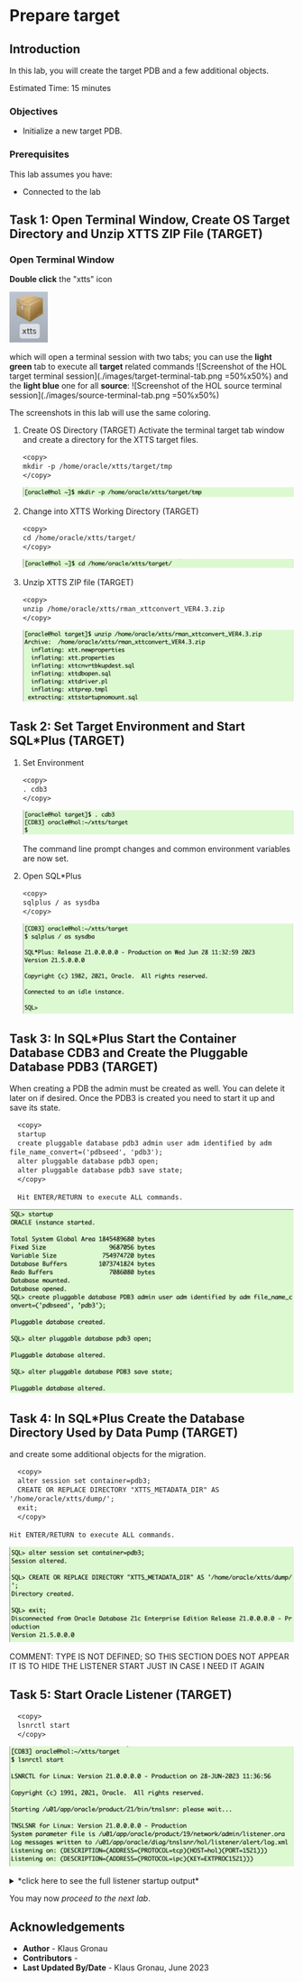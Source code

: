 # Prepare target

## Introduction

In this lab, you will create the target PDB and a few additional objects.

Estimated Time: 15 minutes

### Objectives

- Initialize a new target PDB.

### Prerequisites

This lab assumes you have:

- Connected to the lab

## Task 1: Open Terminal Window, Create OS Target Directory and Unzip XTTS ZIP File (TARGET)

### Open Terminal Window 
__Double click__ the "xtts" icon 

![Screenshot of the Linux Hands On Lab Terminal icon](./images/xtts-source-target-terminal.png " ")

which will open a terminal session with two tabs; you can use the __light green__ tab to execute all __target__ related commands 
![Screenshot of the HOL target terminal session](./images/target-terminal-tab.png =50%x50%)
and the __light blue__ one for all __source__:
![Screenshot of the HOL source terminal session](./images/source-terminal-tab.png =50%x50%)

The screenshots in this lab will use the same coloring.


1. Create OS Directory (TARGET)
Activate the terminal target tab window and create a directory for the XTTS target files.

    ```
    <copy>
    mkdir -p /home/oracle/xtts/target/tmp
    </copy>
    ```

    ![Create target OS directory ](./images/create-target-os-dir.png " ")

2. Change into XTTS Working Directory (TARGET)

    ```
    <copy>
    cd /home/oracle/xtts/target/
    </copy>
    ```

    ![change into XTTS target OS working directory ](./images/change-target-working-dir.png " ")

3. Unzip XTTS ZIP file (TARGET)

    ```
    <copy>
    unzip /home/oracle/xtts/rman_xttconvert_VER4.3.zip
    </copy>
    ```

    ![Unzipping the XTTS Perl V4 ZIP file on target](./images/unzip-xtts-target.png " ")


## Task 2: Set Target Environment and Start SQL*Plus (TARGET)

1. Set Environment

    ```
    <copy>
    . cdb3
    </copy>
    ```

    ![Setting target database environment](./images/source-target-database-env.png " ")

    The command line prompt changes and common environment variables are now set.

2. Open SQL*Plus

    ```
    <copy>
    sqlplus / as sysdba 
    </copy>   
    ```

    ![Login to CDB3](./images/open-target-sqlplus.png " ")


## Task 3: In SQL*Plus Start the Container Database CDB3 and Create the Pluggable Database PDB3 (TARGET)
When creating a PDB the admin must be created as well. You can delete it later on if desired. Once the PDB3 is created you need to start it up and save its state.

  ```
    <copy>
    startup
    create pluggable database pdb3 admin user adm identified by adm file_name_convert=('pdbseed', 'pdb3');
    alter pluggable database pdb3 open;
    alter pluggable database pdb3 save state;
    </copy>
    
    Hit ENTER/RETURN to execute ALL commands.
  ```

![Create PDB3 in CDB3](./images/start-cdb3-create-pdb3.png " ")



## Task 4: In SQL*Plus Create the Database Directory Used by Data Pump (TARGET)
 and create some additional objects for the migration.

  ```
    <copy>
    alter session set container=pdb3;
    CREATE OR REPLACE DIRECTORY "XTTS_METADATA_DIR" AS '/home/oracle/xtts/dump/';
    exit;
    </copy>

Hit ENTER/RETURN to execute ALL commands.
  ```


![create database directory in PDB3](./images/create-database-directory-pdb3.png " ")


<if type="KgR">
COMMENT: TYPE IS NOT DEFINED; SO THIS SECTION DOES NOT APPEAR
IT IS TO HIDE THE LISTENER START JUST IN CASE I NEED IT AGAIN

## Task 5: Start Oracle Listener (TARGET)
  ```
    <copy>
    lsnrctl start
    </copy>
  ```

![start database listener on target](./images/prepare-target-start-listener.png " ")

<details>
 <summary>*click here to see the full listener startup output*</summary>


  ``` text
[CDB3] oracle@hol:~/xtts/target
$ lsnrctl start

LSNRCTL for Linux: Version 21.0.0.0.0 - Production on 28-JUN-2023 11:36:56

Copyright (c) 1991, 2021, Oracle.  All rights reserved.

Starting /u01/app/oracle/product/21/bin/tnslsnr: please wait...

TNSLSNR for Linux: Version 21.0.0.0.0 - Production
System parameter file is /u01/app/oracle/product/19/network/admin/listener.ora
Log messages written to /u01/app/oracle/diag/tnslsnr/hol/listener/alert/log.xml
Listening on: (DESCRIPTION=(ADDRESS=(PROTOCOL=tcp)(HOST=hol)(PORT=1521)))
Listening on: (DESCRIPTION=(ADDRESS=(PROTOCOL=ipc)(KEY=EXTPROC1521)))

Connecting to (DESCRIPTION=(ADDRESS=(PROTOCOL=TCP)(HOST=hol)(PORT=1521)))
STATUS of the LISTENER
------------------------
Alias                     LISTENER
Version                   TNSLSNR for Linux: Version 21.0.0.0.0 - Production
Start Date                28-JUN-2023 11:36:56
Uptime                    0 days 0 hr. 0 min. 0 sec
Trace Level               off
Security                  ON: Local OS Authentication
SNMP                      OFF
Listener Parameter File   /u01/app/oracle/product/19/network/admin/listener.ora
Listener Log File         /u01/app/oracle/diag/tnslsnr/hol/listener/alert/log.xml
Listening Endpoints Summary...
  (DESCRIPTION=(ADDRESS=(PROTOCOL=tcp)(HOST=hol)(PORT=1521)))
  (DESCRIPTION=(ADDRESS=(PROTOCOL=ipc)(KEY=EXTPROC1521)))
Services Summary...
Service "CDB1" has 1 instance(s).
  Instance "CDB1", status UNKNOWN, has 1 handler(s) for this service...
Service "CDB2" has 1 instance(s).
  Instance "CDB2", status UNKNOWN, has 1 handler(s) for this service...
Service "CDB3" has 1 instance(s).
  Instance "CDB3", status UNKNOWN, has 1 handler(s) for this service...
Service "DB12" has 1 instance(s).
  Instance "DB12", status UNKNOWN, has 1 handler(s) for this service...
Service "FTEX" has 1 instance(s).
  Instance "FTEX", status UNKNOWN, has 1 handler(s) for this service...
Service "UP19" has 1 instance(s).
  Instance "UP19", status UNKNOWN, has 1 handler(s) for this service...
Service "UPGR" has 1 instance(s).
  Instance "UPGR", status UNKNOWN, has 1 handler(s) for this service...
The command completed successfully
[CDB3] oracle@hol:~/xtts/target
$
  ```
</details>

</if>

You may now *proceed to the next lab*.



## Acknowledgements
* **Author** - Klaus Gronau
* **Contributors** -  
* **Last Updated By/Date** - Klaus Gronau, June 2023
